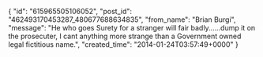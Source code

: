  {
   "id": "615965505106052",
   "post_id": "462493170453287_480677688634835",
   "from_name": "Brian Burgi",
   "message": "He who goes Surety for a stranger will fair badly......dump it on the prosecuter, I cant anything more strange than a Government owned legal fictitious name.",
   "created_time": "2014-01-24T03:57:49+0000"
 }
